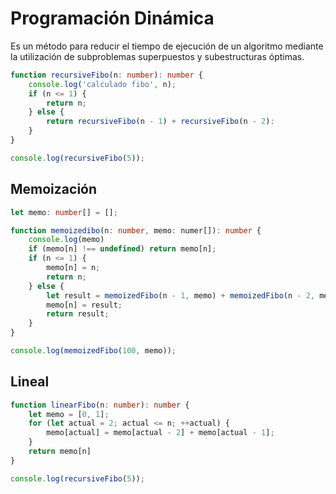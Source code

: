 # Programación Dinámica

Es un método para reducir el tiempo de ejecución de un algoritmo mediante la utilización de subproblemas superpuestos y subestructuras óptimas.

```typescript
function recursiveFibo(n: number): number {
    console.log('calculado fibo', n);
    if (n <= 1) {
        return n;
    } else {
        return recursiveFibo(n - 1) + recursiveFibo(n - 2):
    }
}

console.log(recursiveFibo(5));
```

## Memoización

```typescript
let memo: number[] = [];

function memoizedibo(n: number, memo: numer[]): number {
    console.log(memo)
    if (memo[n] !== undefined) return memo[n];
    if (n <= 1) {
        memo[n] = n;
        return n;
    } else {
        let result = memoizedFibo(n - 1, memo) + memoizedFibo(n - 2, memo);
        memo[n] = result;
        return result;
    }
}

console.log(memoizedFibo(100, memo));
```

## Lineal

```typescript
function linearFibo(n: number): number {
    let memo = [0, 1];
    for (let actual = 2; actual <= n; ++actual) {
        memo[actual] = memo[actual - 2] + memo[actual - 1];
    }
    return memo[n]
}

console.log(recursiveFibo(5));
```

